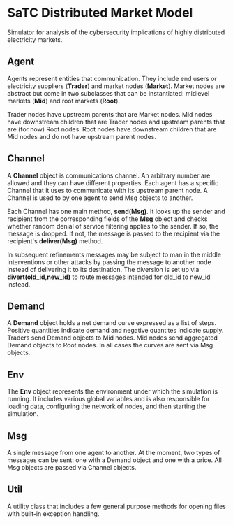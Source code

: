# SaTC Distributed Market Model

Simulator for analysis of the cybersecurity implications of 
highly distributed electricity markets.

## Agent

Agents represent entities that communication.  They include end users or 
electricity suppliers (__Trader__) and market nodes (__Market__).  Market 
nodes are abstract but come in two subclasses that can be instantiated: 
midlevel markets (__Mid__) and root markets (__Root__). 

Trader nodes have upstream parents that are Market nodes.  Mid nodes have
downstream children that are Trader nodes and upstream parents that are 
(for now) Root nodes.  Root nodes have downstream children that are Mid nodes
and do not have upstream parent nodes.

## Channel

A __Channel__ object is communications channel.  An arbitrary number are 
allowed and they can have different properties.  Each agent has a specific 
Channel that it uses to communicate with its upstream parent node.  A Channel 
is used to by one agent to send Msg objects to another.

Each Channel has one main method, __send(Msg)__.  It looks up the sender and 
recipient from the corresponding fields of the __Msg__ object and checks 
whether random denial of service filtering applies to the sender.  If so, 
the message is dropped. If not, the message is passed to the recipient via 
the recipient's __deliver(Msg)__ method.

In subsequent refinements messages may be subject to man in the middle 
interventions or other attacks by passing the message to another node
instead of delivering it to its destination.  The diversion is set 
up via __divert(old_id,new_id)__ to route messages intended for 
old_id to new_id instead.

## Demand

A __Demand__ object holds a net demand curve expressed as a list of steps.
Positive quantities indicate demand and negative quantites indicate supply.
Traders send Demand objects to Mid nodes.  Mid nodes send aggregated
Demand objects to Root nodes.  In all cases the curves are sent via 
Msg objects.

## Env

The __Env__ object represents the environment under which the simulation
is running.  It includes various global variables and is also responsible
for loading data, configuring the network of nodes, and then starting the
simulation.

## Msg

A single message from one agent to another.  At the moment, two types of 
messages can be sent: one with a Demand object and one with a price.  All 
Msg objects are passed via Channel objects.

## Util

A utility class that includes a few general purpose methods for opening
files with built-in exception handling.